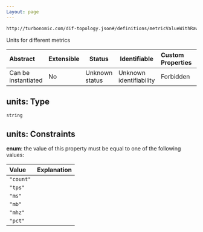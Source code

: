 ```yaml
---
Layout: page
---
```

```txt
http://turbonomic.com/dif-topology.json#/definitions/metricValueWithRawData/properties/rawData/properties/units:
```

Units for different metrics


| Abstract            | Extensible | Status         | Identifiable            | Custom Properties | Additional Properties | Access Restrictions | Defined In                                                                                   |
| :------------------ | ---------- | -------------- | ----------------------- | :---------------- | --------------------- | ------------------- | -------------------------------------------------------------------------------------------- |
| Can be instantiated | No         | Unknown status | Unknown identifiability | Forbidden         | Allowed               | none                | [dif-total-schema.schema.json\*](../out/dif-total-schema.schema.json "open original schema") |

## units: Type

`string`

## units: Constraints

**enum**: the value of this property must be equal to one of the following values:

| Value     | Explanation |
| :-------- | ----------- |
| `"count"` |             |
| `"tps"`   |             |
| `"ms"`    |             |
| `"mb"`    |             |
| `"mhz"`   |             |
| `"pct"`   |             |

